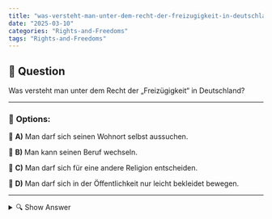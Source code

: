 ```yaml
---
title: "was-versteht-man-unter-dem-recht-der-freizugigkeit-in-deutschland"
date: "2025-03-10"
categories: "Rights-and-Freedoms"
tags: "Rights-and-Freedoms"
---
```


## 📌 **Question**

Was versteht man unter dem Recht der „Freizügigkeit“ in Deutschland?



---

### 📝 **Options:**

🔘 **A)** Man darf sich seinen Wohnort selbst aussuchen.

🔘 **B)** Man kann seinen Beruf wechseln.

🔘 **C)** Man darf sich für eine andere Religion entscheiden.

🔘 **D)** Man darf sich in der Öffentlichkeit nur leicht bekleidet bewegen.

---

<details>
  <summary>🔍 Show Answer</summary>

  <p>
💡  <b>Correct Answer:</b>  a
  </p>
  <p>
    📖<b>Explanation:</b>
    Das Recht der „Freizügigkeit“ ist ein Grundrecht im deutschen Grundgesetz, das Bürgern und Einwohnern innerhalb Deutschlands umfassende Bewegungsfreiheit garantiert. Es ermöglicht Personen, ihren Wohnort frei zu wählen, ihren Beruf zu wechseln und sich ohne ungerechtfertigte Einschränkungen innerhalb des Bundesgebiets zu bewegen. Dieses Recht fördert die persönliche Freiheit und die wirtschaftliche Mobilität, indem es Hindernisse für den Umzug und den Berufswechsel abbaut. Verständnis der Freizügigkeit ist wichtig für die Wahrung individueller Freiheiten und die Förderung eines offenen Gesellschaftsgefüges.
  </p>
</details>
